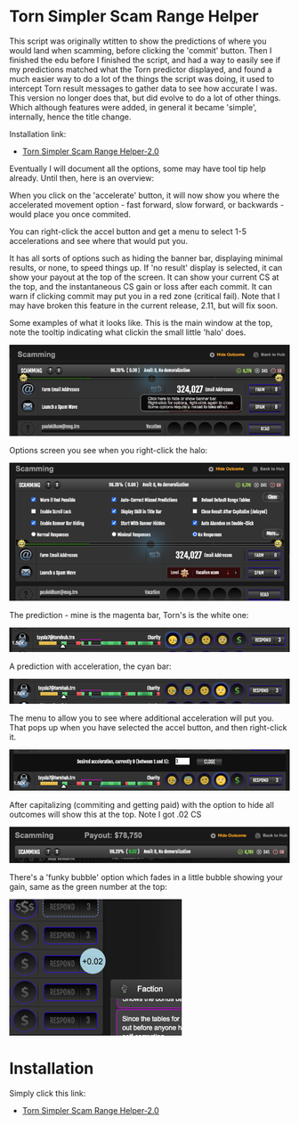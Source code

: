 # Torn Simpler Scam Range Helper
This script was originally wtitten to show the predictions of where you would land when scamming, before clicking the 'commit' button. 
Then I finished the edu before I finished the script, and had a way to easily see if my predictions matched what the Torn predictor displayed,
and found a much easier way to do a lot of the things the script was doing, it used to intercept Torn result messages to gather data to
see how accurate I was. This version no longer does that, but did evolve to do a lot of other things. Which although features were added, in general 
it became 'simple', internally, hence the title change.

Installation link:
- [Torn Simpler Scam Range Helper-2.0](https://github.com/edlau2/Tampermonkey/raw/refs/heads/master/SimplerScamHelper/Torn%20Simpler%20Scam%20Range%20Helper-2.0.user.js)

Eventually I will document all the options, some may have tool tip help already. Until then, here is an overview:

When you click on the 'accelerate' button, it will now show you where the accelerated movement option - fast forward, slow forward,
or backwards - would place you once commited.

You can right-click the accel button and get a menu to select 1-5 accelerations and see where that would put you.

It has all sorts of options such as hiding the banner bar, displaying minimal results, or none, to speed things up. If 'no result' display is
selected, it can show your payout at the top of the screen. It can show your current CS at the top, and the instantaneous CS gain or loss
after each commit. It can warn if clicking commit may put you in a red zone (critical fail). Note that I may have broken this feature in  the
current release, 2.11, but will fix soon.

Some examples of what it looks like. This is the main window at the top, note the tooltip indicating what
clickin the small little 'halo' does.

![Main Window](https://github.com/edlau2/Tampermonkey/blob/master/SimplerScamHelper/main-window-no-banner.png)

Options screen you see when you right-click the halo:

![Options](https://github.com/edlau2/Tampermonkey/blob/master/SimplerScamHelper/Options.png)

The prediction - mine is the magenta bar, Torn's is the white one:

![Prediction](https://github.com/edlau2/Tampermonkey/blob/master/SimplerScamHelper/sample-prediction.png)

A prediction with acceleration, the cyan bar:

![Acceleration](https://github.com/edlau2/Tampermonkey/blob/master/SimplerScamHelper/sample-accel.png)

The menu to allow you to see where additional acceleration will put you. That pops up when
you have selected the accel button, and then right-click it.

![More-Acceleration](https://github.com/edlau2/Tampermonkey/blob/master/SimplerScamHelper/accel-option.png)

After capitalizing (commiting and getting paid) with the option to hide all outcomes will show this at the top.
Note I got .02 CS

![More-Acceleration](https://github.com/edlau2/Tampermonkey/blob/master/SimplerScamHelper/after-commit.png)

There's a 'funky bubble' option which fades in a little bubble showing your gain, same as the green number at the top:

![More-Acceleration](https://github.com/edlau2/Tampermonkey/blob/master/SimplerScamHelper/funky-bubble.png)


# Installation

Simply click this link:

- [Torn Simpler Scam Range Helper-2.0](https://github.com/edlau2/Tampermonkey/raw/refs/heads/master/SimplerScamHelper/Torn%20Simpler%20Scam%20Range%20Helper-2.0.user.js)



